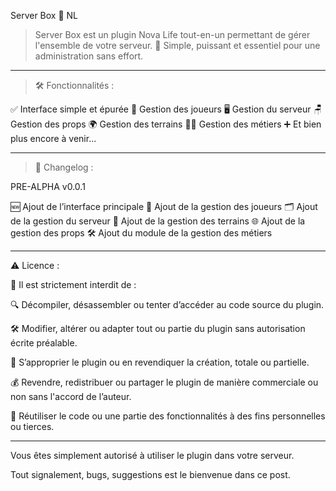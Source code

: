Server Box 🧵 NL

> Server Box est un plugin Nova Life tout-en-un permettant de gérer l'ensemble de votre serveur.
🧰 Simple, puissant et essentiel pour une administration sans effort.


---

> 🛠️ Fonctionnalités :

✅ Interface simple et épurée
👥 Gestion des joueurs
🖥️ Gestion du serveur
🪑 Gestion des props
🌍 Gestion des terrains
🧑‍💼 Gestion des métiers
➕ Et bien plus encore à venir...


---

> 🧾 Changelog :

PRE-ALPHA v0.0.1

🆕 Ajout de l’interface principale
👤 Ajout de la gestion des joueurs
🗂️ Ajout de la gestion du serveur
🧱 Ajout de la gestion des terrains
🌐 Ajout de la gestion des props
🛠️ Ajout du module de la gestion des métiers


---

⚠️ Licence :

🚫 Il est strictement interdit de :

🔍 Décompiler, désassembler ou tenter d’accéder au code source du plugin.

🛠️ Modifier, altérer ou adapter tout ou partie du plugin sans autorisation écrite préalable.

🥸 S’approprier le plugin ou en revendiquer la création, totale ou partielle.

💰 Revendre, redistribuer ou partager le plugin de manière commerciale ou non sans l'accord de l’auteur.

📑 Réutiliser le code ou une partie des fonctionnalités à des fins personnelles ou tierces.


---

Vous êtes simplement autorisé à utiliser le plugin dans votre serveur.

Tout signalement, bugs, suggestions est le bienvenue dans ce post.
